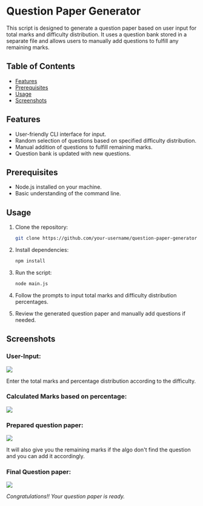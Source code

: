 # Question Paper Generator

This script is designed to generate a question paper based on user input for total marks and difficulty distribution. It uses a question bank stored in a separate file and allows users to manually add questions to fulfill any remaining marks.

## Table of Contents
- [Features](#features)
- [Prerequisites](#prerequisites)
- [Usage](#usage)
- [Screenshots](#screenshots)


## Features

- User-friendly CLI interface for input.
- Random selection of questions based on specified difficulty distribution.
- Manual addition of questions to fulfill remaining marks.
- Question bank is updated with new questions.

## Prerequisites

- Node.js installed on your machine.
- Basic understanding of the command line.

## Usage

1. Clone the repository:

   ```bash
   git clone https://github.com/your-username/question-paper-generator.git
2. Install dependencies:

   ```bash
   npm install
3. Run the script:

   ```bash
   node main.js
4. Follow the prompts to input total marks and difficulty distribution percentages.
5. Review the generated question paper and manually add questions if needed.

## Screenshots

### User-Input:

![](output/UserInput.png)

Enter the total marks and percentage distribution according to the difficulty.

### Calculated Marks based on percentage:

![](output/MarksDistribution.png)

### Prepared question paper:

![](output/PreparedQuesPaper.png)

It will also give you the remaining marks if the algo don't find the question and you can add it accordingly.

### Final Question paper:

![](output/FinalQuestionPaper.png)

*Congratulations!! Your question paper is ready.*


   
